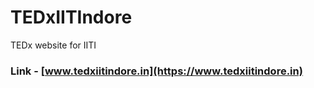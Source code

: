 # TEDxIITIndore
TEDx website for IITI
### Link - [www.tedxiitindore.in](https://www.tedxiitindore.in)
